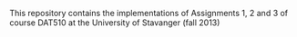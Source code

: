 This repository contains the implementations of Assignments 1, 2 and 3 of course DAT510 at the University of Stavanger (fall 2013)